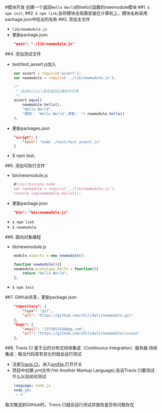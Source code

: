 #模块开发
创建一个返回`Hello World`的hello()函数的newmodule模块
##1. `$ npm init`;
##2. `$ npm link`;会将模块全局第安装在计算机上，模块名称采用package.json中给出的名称
##3. 添加主文件
* `lib/newmodule.js`
* 更新package.json

```json
	"main": "./lib/newmodule.js"
```

##4. 添加测试文件
* test/test_assert.js加入

```javascript
	var assert = require('assert');
	var newmodule = require('../lib/newmodule.js');

	/*
	 * 测试hello()是否返回正确的字符串
	 */
	assert.equal(
		newmodule.hello(),
		"Hello World",
		"期待： 'Hello World',得到： "+ newmodule.hello()
	);
```
* 更新packages.json

```json
	"script": {
		"test": "node ./test/test_assert.js"
	}
```
* $ npm test;

##5. 添加可执行文件``
* bin/newmodule.js

```javascript
	#!/usr/bin/env node
	var newmodule = require('../lib/newmodule.js');
	console.log(newmodule.hello());
```
* 更新package.json

```json
	"bin": "bin/newmodule.js"
```

* `$ npm link`
* `$ newmodule`

##6. 面向对象编程
* lib/newmodule.js

```javascript
	module.exports = new newmodule();

	function newmodule(){}
	newmodule.prototype.hello = function(){
		return "Hello World";
	};
```

* `$ npm test`

##7. GitHub共享，更新package.json
```json
	"repository": {
		"type": "git",
		"url": "https://github.com/zhilidali/newmodule.git"
	},
	"bugs": {
		"email": "1373653244@qq.com",
		"url": "https://github.com/zhilidali/newmodule/issues"
	},
```
##8. Travis CI 基于云的分布式持续集成（Continuous Integration）服务器
持续集成：每当代码库有变化时就会运行测试
* 注册[Travis CI](http://travis-ci.org)，进入[profile](https://travis-ci.org/profile/zhilidali),打开开关
* 项目中创建.yml文件(Yet Another Markup Language),告诉Travis CI要测试什么以及如何测试

```yml
	language: node_js
	node_js:
	 - 4
```
每次推送到GitHub时，Travis CI就会运行测试并报告是否有问题存在
